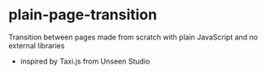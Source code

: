 # plain-page-transition

Transition between pages made from scratch with plain JavaScript and no external libraries

- inspired by Taxi.js from Unseen Studio

